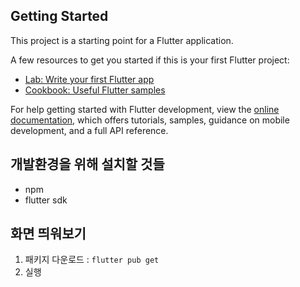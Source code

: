 ## Getting Started

This project is a starting point for a Flutter application.

A few resources to get you started if this is your first Flutter project:

- [Lab: Write your first Flutter app](https://docs.flutter.dev/get-started/codelab)
- [Cookbook: Useful Flutter samples](https://docs.flutter.dev/cookbook)

For help getting started with Flutter development, view the
[online documentation](https://docs.flutter.dev/), which offers tutorials,
samples, guidance on mobile development, and a full API reference.

## 개발환경을 위해 설치할 것들
- npm
- flutter sdk

## 화면 띄워보기
1. 패키지 다운로드 : `flutter pub get`
2. 실행
